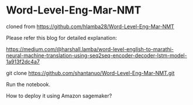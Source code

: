 # Word-Level-Eng-Mar-NMT

cloned from https://github.com/hlamba28/Word-Level-Eng-Mar-NMT

Please refer this blog for detailed explanation: 

https://medium.com/@harshall.lamba/word-level-english-to-marathi-neural-machine-translation-using-seq2seq-encoder-decoder-lstm-model-1a913f2dc4a7


git clone https://github.com/shantanuo/Word-Level-Eng-Mar-NMT.git

Run the notebook.

How to deploy it using Amazon sagemaker?
